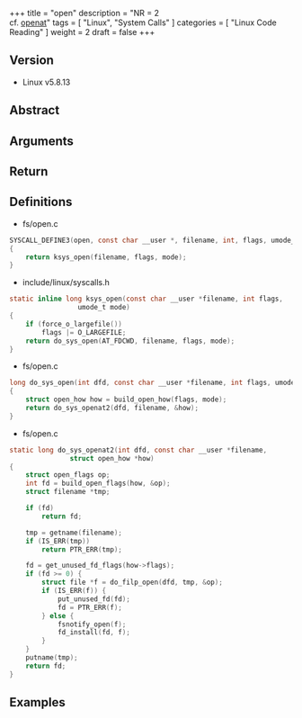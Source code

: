 +++
title = "open"
description = "NR = 2 <br> cf. [openat](/memo/jp/docs/linux-syscalls/openat/)"
tags = [
  "Linux", "System Calls"
]
categories = [
  "Linux Code Reading"
]
weight = 2
draft = false
+++

## Version

- Linux v5.8.13

## Abstract

## Arguments

## Return

## Definitions

- fs/open.c

```c
SYSCALL_DEFINE3(open, const char __user *, filename, int, flags, umode_t, mode)
{
	return ksys_open(filename, flags, mode);
}
```

- include/linux/syscalls.h

```c
static inline long ksys_open(const char __user *filename, int flags,
			     umode_t mode)
{
	if (force_o_largefile())
		flags |= O_LARGEFILE;
	return do_sys_open(AT_FDCWD, filename, flags, mode);
}
```

- fs/open.c

```c
long do_sys_open(int dfd, const char __user *filename, int flags, umode_t mode)
{
	struct open_how how = build_open_how(flags, mode);
	return do_sys_openat2(dfd, filename, &how);
}
```

- fs/open.c

```c
static long do_sys_openat2(int dfd, const char __user *filename,
			   struct open_how *how)
{
	struct open_flags op;
	int fd = build_open_flags(how, &op);
	struct filename *tmp;

	if (fd)
		return fd;

	tmp = getname(filename);
	if (IS_ERR(tmp))
		return PTR_ERR(tmp);

	fd = get_unused_fd_flags(how->flags);
	if (fd >= 0) {
		struct file *f = do_filp_open(dfd, tmp, &op);
		if (IS_ERR(f)) {
			put_unused_fd(fd);
			fd = PTR_ERR(f);
		} else {
			fsnotify_open(f);
			fd_install(fd, f);
		}
	}
	putname(tmp);
	return fd;
}
```

## Examples
